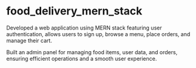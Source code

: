 # food_delivery_mern_stack

Developed a web application using MERN stack featuring user authentication, allows users to sign up, browse a menu,
place orders, and manage their cart.

 Built an admin panel for managing food items, user data, and orders, ensuring efficient operations and a smooth user
experience.
